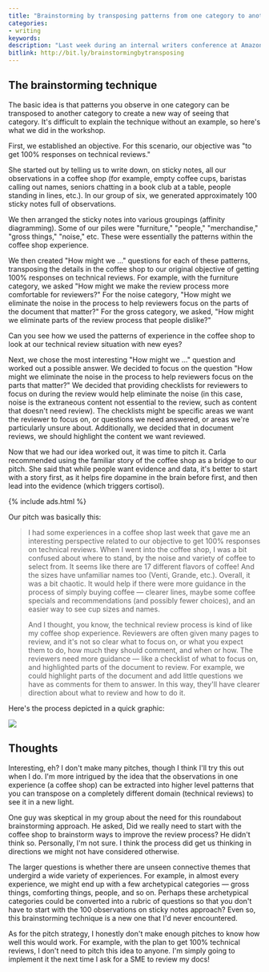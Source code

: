 ```yaml
---
title: "Brainstorming by transposing patterns from one category to another"
categories:
- writing
keywords:
description: "Last week during an internal writers conference at Amazon, Carla Johnson (co-author of the <i>Experiences: 7th Era of Marketing</i> and other books) gave a workshop that ostensibly was about how to create more persuasive pitches for change within an organization. But what resonated with me a bit more was the novel technique for brainstorming by transposing categories of experience, which despite my background in literature and writing, I had never encountered."
bitlink: http://bit.ly/brainstormingbytransposing
---
```


## The brainstorming technique

The basic idea is that patterns you observe in one category can be transposed to another category to create a new way of seeing that category. It's difficult to explain the technique without an example, so here's what we did in the workshop.

First, we established an objective. For this scenario, our objective was "to get 100% responses on technical reviews."

She started out by telling us to write down, on sticky notes, all our observations in a coffee shop (for example, empty coffee cups, baristas calling out names, seniors chatting in a book club at a table, people standing in lines, etc.). In our group of six, we generated approximately 100 sticky notes full of observations.

We then arranged the sticky notes into various groupings (affinity diagramming). Some of our piles were "furniture," "people," "merchandise," "gross things," "noise," etc. These were essentially the patterns within the coffee shop experience.

We then created "How might we ..." questions for each of these patterns, transposing the details in the coffee shop to our original objective of getting 100% responses on technical reviews. For example, with the furniture category, we asked "How might we make the review process more comfortable for reviewers?" For the noise category, "How might we eliminate the noise in the process to help reviewers focus on the parts of the document that matter?" For the gross category, we asked, "How might we eliminate parts of the review process that people dislike?"

Can you see how we used the patterns of experience in the coffee shop to look at our technical review situation with new eyes?

Next, we chose the most interesting "How might we ..." question and worked out a possible answer. We decided to focus on the question "How might we eliminate the noise in the process to help reviewers focus on the parts that matter?" We decided that providing checklists for reviewers to focus on during the review would help eliminate the noise (in this case, noise is the extraneous content not essential to the review, such as content that doesn't need review). The checklists might be specific areas we want the reviewer to focus on, or questions we need answered, or areas we're particularly unsure about. Additionally, we decided that in document reviews, we should highlight the content we want reviewed.

Now that we had our idea worked out, it was time to pitch it. Carla recommended using the familiar story of the coffee shop as a bridge to our pitch. She said that while people want evidence and data, it's better to start with a story first, as it helps fire dopamine in the brain before first, and then lead into the evidence (which triggers cortisol).

{% include ads.html %}

Our pitch was basically this:

> I had some experiences in a coffee shop last week that gave me an interesting perspective related to our objective to get 100% responses on technical reviews. When I went into the coffee shop, I was a bit confused about where to stand, by the noise and variety of coffee to select from. It seems like there are 17 different flavors of coffee! And the sizes have unfamiliar names too (Venti, Grande, etc.). Overall, it was a bit chaotic. It would help if there were more guidance in the process of simply buying coffee &mdash; clearer lines, maybe some coffee specials and recommendations (and possibly fewer choices), and an easier way to see cup sizes and names.
>
> And I thought, you know, the technical review process is kind of like my coffee shop experience. Reviewers are often given many pages to review, and it's not so clear what to focus on, or what you expect them to do, how much they should comment, and when or how. The reviewers need more guidance &mdash; like a checklist of what to focus on, and highlighted parts of the document to review. For example, we could highlight parts of the document and add little questions we have as comments for them to answer. In this way, they'll have clearer direction about what to review and how to do it.

Here's the process depicted in a quick graphic:

<img src="https://s3.us-west-1.wasabisys.com/idbwmedia.com/images/carlajohnsonworkshop_process.svg" />

## Thoughts

Interesting, eh? I don't make many pitches, though I think I'll try this out when I do. I'm more intrigued by the idea that the observations in one experience (a coffee shop) can be extracted into higher level patterns that you can transpose on a completely different domain (technical reviews) to see it in a new light.

One guy was skeptical in my group about the need for this roundabout brainstorming approach. He asked, Did we really need to start with the coffee shop to brainstorm ways to improve the review process? He didn't think so. Personally, I'm not sure. I think the process did get us thinking in directions we might not have considered otherwise.

The larger questions is whether there are unseen connective themes that undergird a wide variety of experiences. For example, in almost every experience, we might end up with a few archetypical categories &mdash; gross things, comforting things, people, and so on. Perhaps these archetypical categories could be converted into a rubric of questions so that you don't have to start with the 100 observations on sticky notes approach? Even so, this brainstorming technique is a new one that I'd never encountered.

As for the pitch strategy, I honestly don't make enough pitches to know how well this would work. For example, with the plan to get 100% technical reviews, I don't need to pitch this idea to anyone. I'm simply going to implement it the next time I ask for a SME to review my docs!

